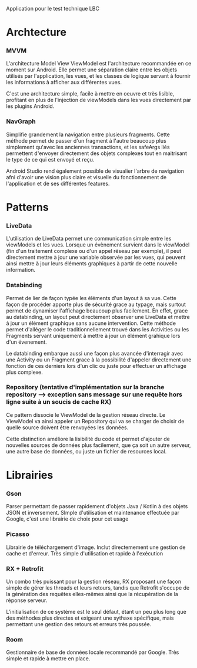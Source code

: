 Application pour le test technique LBC



# Archtecture

### MVVM
L'architecture Model View ViewModel est l'architecture recommandée en ce moment sur Android. Elle permet une séparation claire entre les objets utilisés par l'application, les vues, et les classes de logique servant à fournir les informations à afficher aux différentes vues.

C'est une architecture simple, facile à mettre en oeuvre et très lisible, profitant en plus de l'injection de viewModels dans les vues directement par les plugins Android.

### NavGraph
Simplifie grandement la navigation entre plusieurs fragments. Cette méthode permet de passer d'un fragment à l'autre beaucoup plus simplement qu'avec les anciennes transactions, et les safeArgs liés permettent d'envoyer directement des objets complexes tout en maitrisant le type de ce qui est envoyé et reçu.

Android Studio rend également possible de visualier l'arbre de navigation afni d'avoir une vision plus claire et visuelle du fonctionnement de l'application et de ses différentes features.


# Patterns

### LiveData
L'utilisation de LiveData permet une communication simple entre les viewModels et les vues. Lorsque un évènement survient dans le viewModel (fin d'un traitement complexe ou d'un appel réseau par exemple), il peut directement mettre à jour une variable observée par les vues, qui peuvent ainsi mettre à jour leurs éléments graphiques à partir de cette nouvelle information.

### Databinding
Permet de lier de façon typée les éléments d'un layout à sa vue. Cette façon de procéder apporte plus de sécurité grace au typage, mais surtout permet de dynamiser l'affichage beaucoup plus facilement. En effet, grace au databinding, un layout peut directement observer une LiveData et mettre à jour un élément graphique sans aucune intervention. Cette méthode permet d'alléger le code traditionnellement trouvé dans les Activities ou les Fragments servant uniquement à mettre à jour un élément grahique lors d'un évenement.

Le databinding embarque aussi une façon plus avancée d'interragir avec une Activity ou un Fragment grace à la possibilité d'appeler directement une fonction de ces derniers lors d'un clic ou juste pour effectuer un affichage plus complexe.

### Repository (tentative d'implémentation sur la branche repository --> exception sans message sur une requête hors ligne suite à un soucis de cache RX)
Ce pattern dissocie le ViewModel de la gestion réseau directe. Le ViewModel va ainsi appeler un Repository qui va se charger de choisir de quelle source doivent être renvoyées les données.

Cette distinction améliore la lisibilité du code et permet d'ajouter de nouvelles sources de données plus facilement, que ça soit un autre serveur, une autre base de données, ou juste un fichier de resources local.


# Librairies

### Gson
Parser permettant de passer rapidement d'objets Java / Kotlin à des objets JSON et inversement. SImple d'utilisation et maintenance effectuée par Google, c'est une librairie de choix pour cet usage

### Picasso
Librairie de téléchargement d'image. Inclut directemement une gestion de cache et d'erreur. Très simple d'utilisation et rapide à l'exécution 

### RX + Retrofit
Un combo très puissant pour la gestion réseau, RX proposant une façon simple de gérer les threads et leurs retours, tandis que Retrofit s'occupe de la génération des requêtes elles-mêmes ainsi que la récupération de la réponse serveur.

L'initialisation de ce système est le seul défaut, étant un peu plus long que des méthodes plus directes et exigeant une sythaxe spécifique, mais permettant une gestion des retours et erreurs très poussée.

### Room
Gestionnaire de base de données locale recommandé par Google. Très simple et rapide à mettre en place.
